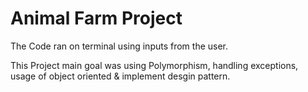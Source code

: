 # Animal Farm Project

The Code ran on terminal using inputs from the user.

This Project main goal was using Polymorphism, handling exceptions, usage of object oriented & implement desgin pattern.
